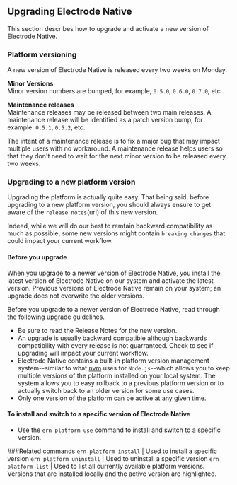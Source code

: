 ## Upgrading Electrode Native
This section describes how to upgrade and activate a new version of Electrode Native.

### Platform versioning

A new version of Electrode Native is released every two weeks on Monday.

**Minor Versions**  
Minor version numbers are bumped, for example, `0.5.0`, `0.6.0`, `0.7.0`, etc..

**Maintenance releases**  
Maintenance releases may be released between two main releases. A maintenance release will be identified as a patch version bump, for example: `0.5.1`, `0.5.2`, etc.

The intent of a maintenance release is to fix a major bug that may impact multiple users with no workaround. A maintenance release helps users so that they don't need to wait for the next minor version to be released every two weeks.

### Upgrading to a new platform version

Upgrading the platform is actually quite easy. That being said, before upgrading to a new platform version, you should always ensure to get aware of the `release notes`(url) of this new version.

Indeed, while we will do our best to remtain backward compatibility as much as possible, some new versions might contain `breaking changes` that could impact your current workflow.

#### Before you upgrade
When you upgrade to a newer version of Electrode Native, you install the latest version of Electrode Native on our system and activate the latest version. Previous versions of Electrode Native remain on your system; an upgrade does not overwrite the older versions.

Before you upgrade to a newer version of Electrode Native, read through the following upgrade guidelines.  

* Be sure to read the Release Notes for the new version.  
* An upgrade is usually backward compatible although backwards compatibility with every release is not guarranteed. Check to see if upgrading will impact your current workflow.  
* Electrode Native contains a built-in platform version management system--similar to what [nvm](https://github.com/creationix/nvm) uses for `Node.js`--which allows you to keep multiple versions of the platform installed on your local system. The system allows you to easy rollback to a previous platform version or to actually switch back to an older version for some use cases.  
* Only one version of the platform can be active at any given time.   

#### To install and switch to a specific version of Electrode Native

* Use the `ern platform use` command to install and switch to a specific version.

###Related commands
`ern platform install` | Used to install a specific version
`ern platform uninstall` | Used to uninstall a specific version
`ern platform list` | Used to list all currently available platform versions. Versions that are installed locally and the active version are highlighted.
